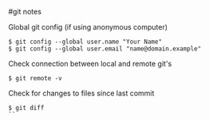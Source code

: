 #git notes

Global git config (if using anonymous computer)
```
$ git config --global user.name "Your Name"
$ git config --global user.email "name@domain.example"
```

Check connection between local and remote git's
```
$ git remote -v
```

Check for changes to files since last commit
```
$ git diff
``
